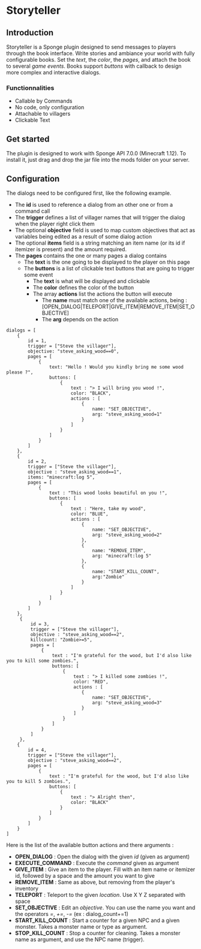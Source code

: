# Storyteller  
## Introduction  
Storyteller is a Sponge plugin designed to send messages to players through the book interface. Write stories and 
ambiance your world with fully configurable books. Set the *text*, the *color*, the *pages*, and attach the book to 
several *game events*. Books support *buttons* with callback to design more complex and interactive dialogs.

### Functionnalities
* Callable by Commands 
* No code, only configuration
* Attachable to villagers
* Clickable Text

## Get started
The plugin is designed to work with Sponge API 7.0.0 (Minecraft 1.12). To install it, just drag and drop the jar file 
into the mods folder on your server. 

## Configuration
The dialogs need to be configured first, like the following example.  
* The **id** is used to reference a dialog from an other one or from a command call
* The **trigger** defines a list of villager names that will trigger the dialog when the player right click them
* The optional **objective** field is used to map custom objectives that act as variables being edited as a result of some dialog action
* The optional **items** field is a string matching an item name (or its id if itemizer is present) and the amount required.
* The **pages** contains the one or many pages a dialog contains
    * The **text** is the one going to be displayed to the player on this page
    * The **buttons** is a list of clickable text buttons that are going to trigger some event
        * The **text** is what will be displayed and clickable
        * The **color** defines the color of the button
        * The array **actions** list the actions the button will execute
            * The **name** must match one of the available actions, being : [OPEN_DIALOG|TELEPORT|GIVE_ITEM|REMOVE_ITEM|SET_OBJECTIVE]
            * The **arg** depends on the action
```
dialogs = [
   	{
   		id = 1,
   		trigger = ["Steve the villager"],
		objective: "steve_asking_wood==0",
   		pages = [
   			{
   				text: "Hello ! Would you kindly bring me some wood please ?",
   				buttons: [
   				    {
                        text : "> I will bring you wood !",
                        color: "BLACK",
                        actions : [
                            {
                                name: "SET_OBJECTIVE",
                                arg: "steve_asking_wood=1"
                            }
                        ]
                    }
   				]
   			}
   		]
   	},
	{
   		id = 2,
   		trigger = ["Steve the villager"],
   		objective : "steve_asking_wood==1",
   		items: "minecraft:log 5",
   		pages = [
   			{
   				text : "This wood looks beautiful on you !",
   				buttons: [
   					{
   						text : "Here, take my wood",
   						color: "BLUE",
   						actions : [
   						    {
   						        name: "SET_OBJECTIVE",
   						        arg: "steve_asking_wood=2"
   						    },
   							{
   								name: "REMOVE_ITEM",
   								arg: "minecraft:log 5"
   							},
   							{
   							    name: "START_KILL_COUNT",
   							    arg:"Zombie"
   							}
   						]
   					}
   				]
   			}
   		]
   	},
     {
         id = 3,
         trigger = ["Steve the villager"],
         objective : "steve_asking_wood==2",
         killcount: "Zombie>=5",
         pages = [
             {
                 text : "I'm grateful for the wood, but I'd also like you to kill some zombies.",
                 buttons: [
                     {
                         text : "> I killed some zombies !",
                         color: "RED",
                         actions : [
                            {
                                name: "SET_OBJECTIVE",
                                arg: "steve_asking_wood=3"
                            }
                         ]
                     }
                 ]
             }
         ]
     },
	{
   		id = 4,
   		trigger = ["Steve the villager"],
   		objective : "steve_asking_wood==2",
   		pages = [
   			{
   				text : "I'm grateful for the wood, but I'd also like you to kill 5 zombies.",
   				buttons: [
   					{
   						text : "> Alright then",
   						color: "BLACK"
   					}
   				]
   			}
   		]
   	}
]
```
Here is the list of the available button actions and there arguments :  
- **OPEN_DIALOG** : Open the dialog with the given *id* (given as argument)
- **EXECUTE_COMMAND** : Execute the *command* given as argument
- **GIVE_ITEM** : Give an item to the player. Fill with an item name or itemizer id, followed by a space and the amount you want to give
- **REMOVE_ITEM** : Same as above, but removing from the player's inventory
- **TELEPORT** : Teleport to the given *location*. Use X Y Z separated with space
- **SET_OBJECTIVE** : Edit an *objective*. You can use the name you want and the operators *=*, *+=*, *-=* (ex : dialog_count+=1)
- **START_KILL_COUNT** : Start a counter for a given NPC and a given monster. Takes a monster name or type as argument.
- **STOP_KILL_COUNT** : Stop a counter for cleaning. Takes a monster name as argument, and use the NPC name (trigger).
